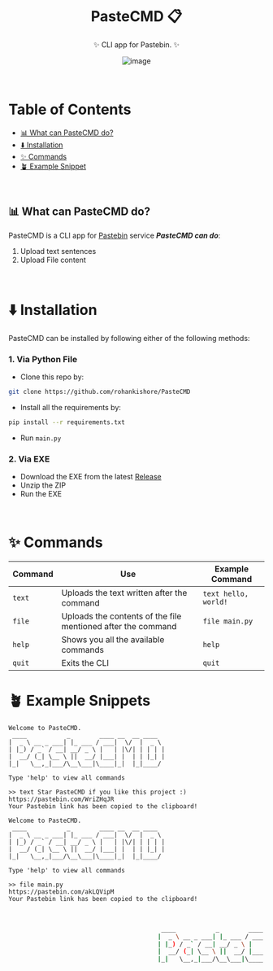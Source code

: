 <div align="center">

# PasteCMD 📋
✨ CLI app for Pastebin. ✨ 

![image](https://github.com/user-attachments/assets/6623202b-0b8e-4ad3-9485-773b496b3121)


</div>

<br>

# Table of Contents

- [📊 What can PasteCMD do?](#-what-can-plotium-do)
- [⬇️ Installation](#-installation)
- [✨ Commands](#-commands)
- [🪴 Example Snippet](#-example-snippets)
 
<br>

## 📊 What can PasteCMD do?
PasteCMD is a CLI app for [Pastebin](https://pastebin.com/) service ***PasteCMD can do***:
1. Upload text sentences
2. Upload File content

<br>

# ⬇️ Installation

PasteCMD can be installed by following either of the following methods:

### 1. Via Python File
- Clone this repo by:
```bash
git clone https://github.com/rohankishore/PasteCMD
```
- Install all the requirements by:
```bash
pip install --r requirements.txt
```
- Run `main.py`

### 2. Via EXE
- Download the EXE from the latest [Release](https://github.com/rohankishore/PasteCMD/releases)
- Unzip the ZIP
- Run the EXE

<br>

# ✨ Commands
| Command                        | Use                             | Example Command
|----------------------------------------|-------------------------|------------------------
| `text`  | Uploads the text written after the command | `text hello, world!` |
| `file`  | Uploads the contents of the file mentioned after the command | `file main.py` |
| `help` | Shows you all the available commands | `help` |
| `quit` | Exits the CLI | `quit` |


# 🪴 Example Snippets

```
Welcome to PasteCMD. 
 ____           _        ____ __  __ ____  
|  _ \ __ _ ___| |_ ___ / ___|  \/  |  _ \ 
| |_) / _` / __| __/ _ \ |   | |\/| | | | |
|  __/ (_| \__ \ ||  __/ |___| |  | | |_| |
|_|   \__,_|___/\__\___|\____|_|  |_|____/ 
                                           
Type 'help' to view all commands

>> text Star PasteCMD if you like this project :)
https://pastebin.com/WriZHqJR
Your Pastebin link has been copied to the clipboard!
```

```
Welcome to PasteCMD. 
 ____           _        ____ __  __ ____  
|  _ \ __ _ ___| |_ ___ / ___|  \/  |  _ \ 
| |_) / _` / __| __/ _ \ |   | |\/| | | | |
|  __/ (_| \__ \ ||  __/ |___| |  | | |_| |
|_|   \__,_|___/\__\___|\____|_|  |_|____/ 
                                           
Type 'help' to view all commands

>> file main.py
https://pastebin.com/akLQVipM
Your Pastebin link has been copied to the clipboard!
```

<br>

```bash
                                          ____           _        ____ __  __ ____  
                                         |  _ \ __ _ ___| |_ ___ / ___|  \/  |  _ \ 
                                         | |_) / _` / __| __/ _ \ |   | |\/| | | | |
                                         |  __/ (_| \__ \ ||  __/ |___| |  | | |_| |
                                         |_|   \__,_|___/\__\___|\____|_|  |_|____/ 
```

